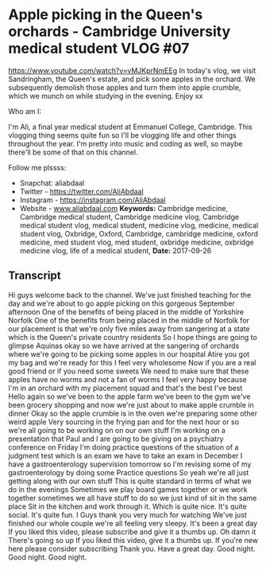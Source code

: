 # Apple picking in the Queen's orchards - Cambridge University medical student VLOG #07
https://www.youtube.com/watch?v=vMJKprNmEEg
In today's vlog, we visit Sandringham, the Queen's estate, and pick some apples in the orchard. We subsequently demolish those apples and turn them into apple crumble, which we munch on while studying in the evening. Enjoy xx

Who am I:

I'm Ali, a final year medical student at Emmanuel College, Cambridge. This vlogging thing seems quite fun so I'll be vlogging life and other things throughout the year. I'm pretty into music and coding as well, so maybe there'll be some of that on this channel.

Follow me plssss:
- Snapchat: aliabdaal
- Twitter - https://twitter.com/AliAbdaal
- Instagram - https://instagram.com/AliAbdaal
- Website - www.aliabdaal.com
**Keywords:** Cambridge medicine, Cambridge medical student, Cambridge medicine vlog, Cambridge medical student vlog, medical student, medicine vlog, medicine, medical student vlog, Oxbridge, Oxford, Cambridge, cambridge medicine, oxford medicine, med student vlog, med student, oxbridge medicine, oxbridge medicine vlog, life of a medical student, 
**Date:** 2017-09-26

## Transcript
 Hi guys welcome back to the channel. We've just finished teaching for the day and we're about to go apple picking on this gorgeous September afternoon One of the benefits of being placed in the middle of Yorkshire Norfolk One of the benefits from being placed in the middle of Norfolk for our placement is that we're only five miles away from sangering at a state which is the Queen's private country residents So I hope things are going to glimpse Aquinas okay so we have arrived at the sangering of orchards where we're going to be picking some apples in our hospital Atire you got my bag and we're ready for this I feel very wholesome Now if you are a real good friend or if you need some sweets We need to make sure that these apples have no worms and not a fan of worms I feel very happy because I'm in an orchard with my placement squad and that's the best I've best Hello again so we've been to the apple farm we've been to the gym we've been grocery shopping and now we're just about to make apple crumble in dinner Okay so the apple crumble is in the oven we're preparing some other weird apple Very sourcing in the frying pan and for the next hour or so we're all going to be working on on our own stuff I'm working on a presentation that Paul and I are going to be giving on a psychiatry conference on Friday I'm doing practice questions of the situation of a judgment test which is an exam we have to take an exam in December I have a gastroenterology supervision tomorrow so I'm revising some of my gastroenterology by doing some Practice questions So yeah we're all just getting along with our own stuff This is quite standard in terms of what we do in the evenings Sometimes we play board games together or we work together sometimes we all have stuff to do so we just kind of sit in the same place Sit in the kitchen and work through it. Which is quite nice. It's quite social. It's quite fun. I Guys thank you very much for watching We've just finished our whole couple we're all feeling very sleepy. It's been a great day If you liked this video, please subscribe and give it a thumbs up. Oh damn it There's going so up If you liked this video, give it a thumbs up. If you're new here please consider subscribing Thank you. Have a great day. Good night. Good night. Good night.
